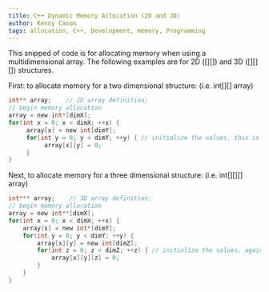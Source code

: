 ```yaml
---
title: C++ Dynamic Memory Allocation (2D and 3D)
author: Kenny Cason
tags: allocation, C++, Development, memory, Programming
---
```


This snipped of code is for allocating memory when using a multidimensional array. The following examples are for 2D ([][]) and 3D ([][][]) structures.

First:
to allocate memory for a two dimensional structure: (i.e. int[][] array)

```c
int** array;    // 2D array definition;
// begin memory allocation
array = new int*[dimX];
for(int x = 0; x < dimX; ++x) {
     array[x] = new int[dimY];
     for(int y = 0; y < dimY; ++y) { // initialize the values, this is optional, but recommended
          array[x][y] = 0;
     }
}

```

Next, to allocate memory for a three dimensional structure: (i.e. int[][][] array)

```c
int*** array;    // 3D array definition;
// begin memory allocation
array = new int**[dimX];
for(int x = 0; x < dimX; ++x) {
    array[x] = new int*[dimY];
    for(int y = 0; y < dimY; ++y) {
        array[x][y] = new int[dimZ];
        for(int z = 0; z < dimZ; ++z) { // initialize the values, again, not necessary, but recommended
            array[x][y][z] = 0;
        }
    }
}

```